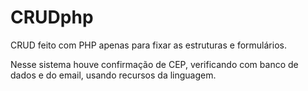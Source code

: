 # CRUDphp
CRUD feito com PHP apenas para fixar as estruturas e formulários.

Nesse sistema houve confirmação de CEP, verificando com banco de dados e do email, usando recursos da linguagem.
